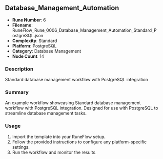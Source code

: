 ## Database_Management_Automation

- **Rune Number**: 6
- **Filename**: RuneFlow_Rune_0006_Database_Management_Automation_Standard_PostgreSQL.json
- **Complexity**: Standard
- **Platform**: PostgreSQL
- **Category**: Database Management
- **Node Count**: 14

### Description
Standard database management workflow with PostgreSQL integration

### Summary
An example workflow showcasing Standard database management workflow with PostgreSQL integration. Designed for use with PostgreSQL to streamline database management tasks.

### Usage
1. Import the template into your RuneFlow setup.
2. Follow the provided instructions to configure any platform-specific settings.
3. Run the workflow and monitor the results.

